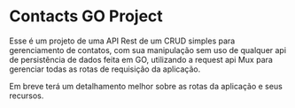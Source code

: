 # Contacts GO Project

Esse é um projeto de uma API Rest de um CRUD simples para gerenciamento de
contatos, com sua manipulação sem uso de qualquer api de persistência de dados
feita em GO, utilizando a request api Mux para gerenciar todas as rotas de
requisição da aplicação.

Em breve terá um detalhamento melhor sobre as rotas da aplicação e seus recursos.
